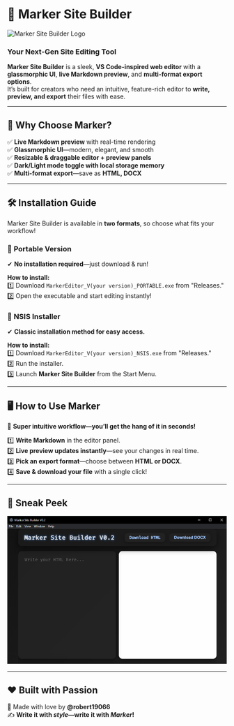 # 🚀 Marker Site Builder  
![Marker Site Builder Logo](./images/Marker.ico)  

### **Your Next-Gen Site Editing Tool**  

**Marker Site Builder** is a sleek, **VS Code-inspired web editor** with a **glassmorphic UI**, **live Markdown preview**, and **multi-format export options**.  
It’s built for creators who need an intuitive, feature-rich editor to **write, preview, and export** their files with ease.  

---
## 🌟 **Why Choose Marker?**  
✅ **Live Markdown preview** with real-time rendering  
✅ **Glassmorphic UI**—modern, elegant, and smooth  
✅ **Resizable & draggable editor + preview panels**  
✅ **Dark/Light mode toggle with local storage memory**  
✅ **Multi-format export**—save as **HTML, DOCX**  

---
## 🛠️ **Installation Guide**  
Marker Site Builder is available in **two formats**, so choose what fits your workflow!

### 🔹 **Portable Version**  
✔ **No installation required**—just download & run!  

**How to install:**  
1️⃣ Download `MarkerEditor_V(your version)_PORTABLE.exe` from "Releases."  
2️⃣ Open the executable and start editing instantly!  

### 🔹 **NSIS Installer**  
✔ **Classic installation method for easy access.**  

**How to install:**  
1️⃣ Download `MarkerEditor_V(your version)_NSIS.exe` from "Releases."  
2️⃣ Run the installer.  
3️⃣ Launch **Marker Site Builder** from the Start Menu.  

---
## 🖥️ **How to Use Marker**  
🚀 **Super intuitive workflow—you’ll get the hang of it in seconds!**  

1️⃣ **Write Markdown** in the editor panel.  
2️⃣ **Live preview updates instantly**—see your changes in real time.  
3️⃣ **Pick an export format**—choose between **HTML or DOCX**.  
4️⃣ **Save & download your file** with a single click!  

---
## 📸 **Sneak Peek**
![Marker Site Builder Screenshot](./images/Capture.png)  

---
## ❤️ **Built with Passion**  
🔹 Made with love by **@robert19066**  
✍ **Write it with _style_—write it with _Marker_!**  
